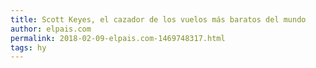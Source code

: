 ```yaml
---
title: Scott Keyes, el cazador de los vuelos más baratos del mundo
author: elpais.com
permalink: 2018-02-09-elpais.com-1469748317.html
tags: hy
---
```


